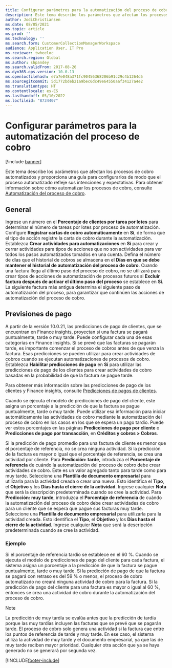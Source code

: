 ```yaml
---
title: Configurar parámetros para la automatización del proceso de cobro
description: Este tema describe los parámetros que afectan los procesos de cobro automatizados y proporciona una guía para configurarlos de modo que el proceso automatizado refleje sus intenciones y expectativas.
author: JodiChristiansen
ms.date: 08/05/2021
ms.topic: article
ms.prod: ''
ms.technology: ''
ms.search.form: CustomerCollectionManagerWorkspace
audience: Application User, IT Pro
ms.reviewer: twheeloc
ms.search.region: Global
ms.author: shpandey
ms.search.validFrom: 2017-08-26
ms.dyn365.ops.version: 10.0.13
ms.openlocfilehash: e7a7e048a371fc90456368206b91c29c4b1264d5
ms.sourcegitcommit: 5d1772bdeb21a9bec6dc49e64550aaf34127a4e2
ms.translationtype: HT
ms.contentlocale: es-ES
ms.lasthandoff: 05/10/2022
ms.locfileid: "8734407"
---
```

# <a name="configure-parameters-for-collection-process-automation"></a>Configurar parámetros para la automatización del proceso de cobro

[!include [banner](../includes/banner.md)]

Este tema describe los parámetros que afectan los procesos de cobro automatizados y proporciona una guía para configurarlos de modo que el proceso automatizado refleje sus intenciones y expectativas. Para obtener información sobre cómo automatizar los procesos de cobro, consulte [Automatización del proceso de cobro](collections-process-automate.md).

## <a name="general"></a>General
Ingrese un número en el **Porcentaje de clientes por tarea por lotes** para determinar el número de tareas por lotes por proceso de automatización. Configure **Registrar cartas de cobro automáticamente** en **Sí**, de forma que el tipo de acción registre la carta de cobro durante la automatización. Establezca **Crear actividades para automatizaciones** en **Sí** para crear y cerrar actividades para tipos de acciones que no son actividades para ver todos los pasos automatizados tomados en una cuenta. Defina el número de días que el historial de cobros se almacena en el **Días en que se debe mantener el historial de automatización del proceso de cobro**. Cuando una factura llega al último paso del proceso de cobro, no se utilizará para crear tipos de acciones de automatización de procesos futuros si **Excluir factura después de activar el último paso del proceso** se establece en **Sí**. La siguiente factura más antigua determina el siguiente paso de automatización del proceso, para garantizar que continúen las acciones de automatización del proceso de cobro. 

## <a name="payment-predictions"></a>Previsiones de pago
A partir de la versión 10.0.21, las predicciones de pago de clientes, que se encuentran en Finance insights, proyectan si una factura se pagará puntualmente, tarde o muy tarde. Puede configurar cada una de esas categorías en Finance insights. Si se prevé que las facturas se pagarán tarde, es importante comenzar el proceso de cobros antes de que venza la factura. Esas predicciones se pueden utilizar para crear actividades de cobros cuando se ejecutan automatizaciones de procesos de cobro. Establezca **Habilitar predicciones de pago** en **Sí** para utilizar las predicciones de pago de los clientes para crear actividades de cobro basadas en la probabilidad de que la factura se pague tarde. 

Para obtener más información sobre las predicciones de pago de los clientes y Finance insights, consulte [Predicciones de pagos de clientes](payment-insights-overview.md).

Cuando se ejecuta el modelo de predicciones de pago del cliente, este asigna un porcentaje a la predicción de que la factura se pague puntualmente, tarde o muy tarde. Puede utilizar esa información para iniciar automáticamente las actividades de cobro mediante la automatización del proceso de cobro en los casos en los que se espera un pago tardío. Puede ver estos porcentajes en las páginas **Predicciones de pago por cliente** o **Predicciones de pago por transacción**, en **Créditos y cobros > Cobros**. 

Si la predicción de pago promedio para una factura de cliente es menor que el porcentaje de referencia, no se crea ninguna actividad. Si la predicción de la factura es mayor o igual que el porcentaje de referencia, se crea una actividad por cliente. Para **Predicción: tarde**, introduzca el **Porcentaje de referencia** de cuándo la automatización del proceso de cobro debe crear actividades de cobro. Este es un valor agregado tanto para tarde como para muy tarde. Seleccione una **Plantilla de documento empresarial** para utilizarla para la actividad creada o crear una nueva. Esto identifica el **Tipo**, el **Objetivo** y los **Días hasta el cierre de la actividad**. Ingrese cualquier **Nota** que será la descripción predeterminada cuando se cree la actividad. Para **Predicción: muy tarde**, introduzca el **Porcentaje de referencia** de cuándo la automatización del proceso de cobro debe crear actividades de cobro para un cliente que se espera que pague sus facturas muy tarde. Seleccione una **Plantilla de documento empresarial** para utilizarla para la actividad creada. Esto identifica el **Tipo**, el **Objetivo** y los **Días hasta el cierre de la actividad**. Ingrese cualquier **Nota** que será la descripción predeterminada cuando se cree la actividad. 

### <a name="example"></a>Ejemplo
Si el porcentaje de referencia tardío se establece en el 60 %. Cuando se ejecuta el modelo de predicciones de pago del cliente para cada factura, el sistema asigna un porcentaje a la predicción de que la factura se pague puntualmente, tarde o muy tarde. Si la predicción de pago de que la factura se pagará con retraso es del 59 % o menos, el proceso de cobro automatizado no creará ninguna actividad de cobro para la factura. Si la predicción de pago del cliente para una factura es mayor o igual al 60 %, entonces se crea una actividad de cobro durante la automatización del proceso de cobro. 

> [!NOTE]
> La predicción de muy tardía se evalúa antes que la predicción de tardía porque las muy tardías incluyen las facturas que se prevé que se pagarán tarde. El proceso de cobro solo genera una actividad si la factura cae entre los puntos de referencia de tarde y muy tarde. En ese caso, el sistema utiliza la actividad de muy tarde y el documento empresarial, ya que las de muy tarde reciben mayor prioridad. Cualquier otra acción que ya se haya generado no se generará por segunda vez.

[!INCLUDE[footer-include](../../includes/footer-banner.md)]
